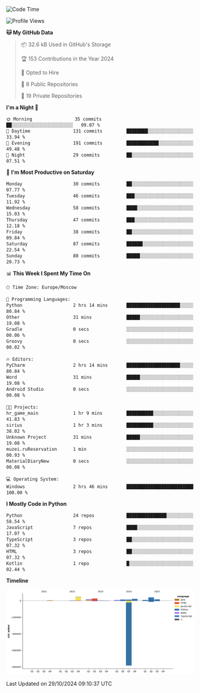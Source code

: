 <!--START_SECTION:waka-->
![Code Time](http://img.shields.io/badge/Code%20Time-538%20hrs%2025%20mins-blue)

![Profile Views](http://img.shields.io/badge/Profile%20Views-3-blue)

**🐱 My GitHub Data** 

> 📦 32.6 kB Used in GitHub's Storage 
 > 
> 🏆 153 Contributions in the Year 2024
 > 
> 💼 Opted to Hire
 > 
> 📜 8 Public Repositories 
 > 
> 🔑 19 Private Repositories 
 > 
**I'm a Night 🦉** 

```text
🌞 Morning                35 commits          ██░░░░░░░░░░░░░░░░░░░░░░░   09.07 % 
🌆 Daytime                131 commits         ████████░░░░░░░░░░░░░░░░░   33.94 % 
🌃 Evening                191 commits         ████████████░░░░░░░░░░░░░   49.48 % 
🌙 Night                  29 commits          ██░░░░░░░░░░░░░░░░░░░░░░░   07.51 % 
```
📅 **I'm Most Productive on Saturday** 

```text
Monday                   30 commits          ██░░░░░░░░░░░░░░░░░░░░░░░   07.77 % 
Tuesday                  46 commits          ███░░░░░░░░░░░░░░░░░░░░░░   11.92 % 
Wednesday                58 commits          ████░░░░░░░░░░░░░░░░░░░░░   15.03 % 
Thursday                 47 commits          ███░░░░░░░░░░░░░░░░░░░░░░   12.18 % 
Friday                   38 commits          ██░░░░░░░░░░░░░░░░░░░░░░░   09.84 % 
Saturday                 87 commits          ██████░░░░░░░░░░░░░░░░░░░   22.54 % 
Sunday                   80 commits          █████░░░░░░░░░░░░░░░░░░░░   20.73 % 
```


📊 **This Week I Spent My Time On** 

```text
🕑︎ Time Zone: Europe/Moscow

💬 Programming Languages: 
Python                   2 hrs 14 mins       ████████████████████░░░░░   80.84 % 
Other                    31 mins             █████░░░░░░░░░░░░░░░░░░░░   19.08 % 
Gradle                   0 secs              ░░░░░░░░░░░░░░░░░░░░░░░░░   00.06 % 
Groovy                   0 secs              ░░░░░░░░░░░░░░░░░░░░░░░░░   00.02 % 

🔥 Editors: 
PyCharm                  2 hrs 14 mins       ████████████████████░░░░░   80.84 % 
Word                     31 mins             █████░░░░░░░░░░░░░░░░░░░░   19.08 % 
Android Studio           0 secs              ░░░░░░░░░░░░░░░░░░░░░░░░░   00.08 % 

🐱‍💻 Projects: 
hr_game_main             1 hr 9 mins         ██████████░░░░░░░░░░░░░░░   41.83 % 
sirius                   1 hr 3 mins         ██████████░░░░░░░░░░░░░░░   38.02 % 
Unknown Project          31 mins             █████░░░░░░░░░░░░░░░░░░░░   19.08 % 
muzei.ruReservation      1 min               ░░░░░░░░░░░░░░░░░░░░░░░░░   00.93 % 
MaterialDiaryNew         0 secs              ░░░░░░░░░░░░░░░░░░░░░░░░░   00.08 % 

💻 Operating System: 
Windows                  2 hrs 46 mins       █████████████████████████   100.00 % 
```

**I Mostly Code in Python** 

```text
Python                   24 repos            ███████████████░░░░░░░░░░   58.54 % 
JavaScript               7 repos             ████░░░░░░░░░░░░░░░░░░░░░   17.07 % 
TypeScript               3 repos             ██░░░░░░░░░░░░░░░░░░░░░░░   07.32 % 
HTML                     3 repos             ██░░░░░░░░░░░░░░░░░░░░░░░   07.32 % 
Kotlin                   1 repo              █░░░░░░░░░░░░░░░░░░░░░░░░   02.44 % 
```



**Timeline**

![Lines of Code chart](https://raw.githubusercontent.com/adlemx/adlemx/main/assets/bar_graph.png)


 Last Updated on 29/10/2024 09:10:37 UTC
<!--END_SECTION:waka-->
